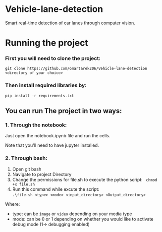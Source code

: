 # Vehicle-lane-detection
Smart real-time detection of car lanes through computer vision.

# Running the project
### First you will need to clone the project:
``` git clone https://github.com/omartarek206/Vehicle-lane-detection <directory of your choice> ```
### Then install required libraries by:
``` pip install -r requirements.txt ```

## You can run The project in two ways:
### 1. Through the notebook:
Just  open the notebook.ipynb file and run the cells.

Note that you'll need to have jupyter installed.
### 2. Through bash:
1. Open git bash
2. Navigate to project Directory
3.  Change the permissions for file.sh to execute the python script:
``` chmod +x file.sh```
4. Run this command while excute the script:    
``` .\file.sh <type> <mode> <input_directory> <Output_directory> ```

Where:
- type: can be ```image``` or ```video``` depending on your media type
- mode: can be 0 or 1 depending on whether you would like to activate debug mode (1-> debugging enabled)